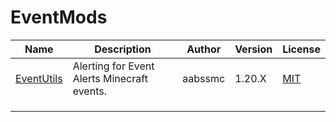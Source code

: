 # EventMods

| Name                                        | Description | Author  | Version | License |
| ---- | ---- | ---- | ----- | ---- |
| [EventUtils](https://modrinth.com/mod/alerts)                                              | Alerting for Event Alerts Minecraft events.                                            | aabssmc        | 1.20.X         | [MIT](/licenses/licenses.md#mit)          |
|                                                                                            |                                                                                        |                |                |                |
|                                                                                            |                                                                                        |                |                |                |
|                                                                                            |                                                                                        |                |                |                |

